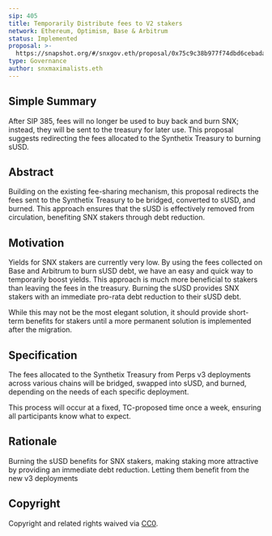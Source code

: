 ```yaml
---
sip: 405
title: Temporarily Distribute fees to V2 stakers
network: Ethereum, Optimism, Base & Arbitrum
status: Implemented
proposal: >-
  https://snapshot.org/#/snxgov.eth/proposal/0x75c9c38b977f74dbd6cebadae281de5a97ebb9ef6edda72984e39df422214270
type: Governance
author: snxmaximalists.eth
---
```


## Simple Summary
After SIP 385, fees will no longer be used to buy back and burn SNX; instead, they will be sent to the treasury for later use. This proposal suggests redirecting the fees allocated to the Synthetix Treasury to burning sUSD.

## Abstract
Building on the existing fee-sharing mechanism, this proposal redirects the fees sent to the Synthetix Treasury to be bridged, converted to sUSD, and burned. This approach ensures that the sUSD is effectively removed from circulation, benefiting SNX stakers through debt reduction.

## Motivation
Yields for SNX stakers are currently very low. By using the fees collected on Base and Arbitrum to burn sUSD debt, we have an easy and quick way to temporarily boost yields. This approach is much more beneficial to stakers than leaving the fees in the treasury. Burning the sUSD provides SNX stakers with an immediate pro-rata debt reduction to their sUSD debt. 

While this may not be the most elegant solution, it should provide short-term benefits for stakers until a more permanent solution is implemented after the migration.

## Specification
The fees allocated to the Synthetix Treasury from Perps v3 deployments across various chains will be bridged, swapped into sUSD, and burned, depending on the needs of each specific deployment. 

This process will occur at a fixed, TC-proposed time once a week, ensuring all participants know what to expect.

## Rationale
Burning the sUSD benefits for SNX stakers, making staking more attractive by providing an immediate debt reduction. Letting them benefit from the new v3 deployments

## Copyright
Copyright and related rights waived via [CC0](https://creativecommons.org/publicdomain/zero/1.0/).
